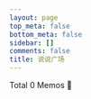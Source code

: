 ```yaml
---
layout: page
top_meta: false
bottom_meta: false
sidebar: []
comments: false
title: 说说广场
---
```


<head>
    <link href="https://jsd.onmicrosoft.cn/gh/penndu/memos.top@main/assets/css/style.css" rel="stylesheet" type="text/css">
    <link href="https://jsd.onmicrosoft.cn/gh/penndu/memos.top@main/assets/css/APlayer.min.css" rel="stylesheet" type="text/css">
    <link href="https://jsd.onmicrosoft.cn/gh/penndu/memos.top@main/assets/css/highlight.github.min.css" rel="stylesheet" type="text/css">
    <link href="https://jsd.onmicrosoft.cn/gh/penndu/memos.top@main/assets/css/custom.css" rel="stylesheet" type="text/css">
</head>
<body>
<section id="main" class="container">
    <div class="total">Total <span id="total">0</span> Memos 🎉</div>
    <div id="memos" class="memos">
    </div>
</section>
<script type="text/javascript">
    var memos = {
        host: 'https://s.dusays.com/',
        limit: '10',
        creatorId: '1',
        domId: '#memos',
        username: 'penn',
        name: 'Teacher Du',
    }
</script>
<script type="text/javascript" src="https://jsd.onmicrosoft.cn/gh/penndu/memos.top@main/assets/js/lazyload.min.js?v=17.8.3"></script>
<script type="text/javascript" src="https://jsd.onmicrosoft.cn/gh/penndu/memos.top@main/assets/js/marked.min.js?v=11.1.1"></script>    
<script type="text/javascript" src="https://jsd.onmicrosoft.cn/gh/penndu/memos.top@main/assets/js/view-image.min.js?v=2.0.2"></script>
<script type="text/javascript" src="https://jsd.onmicrosoft.cn/gh/penndu/memos.top@main/assets/js/moment.min.js?v=2.30.1"></script>
<script type="text/javascript" src="https://jsd.onmicrosoft.cn/gh/penndu/memos.top@main/assets/js/moment.twitter.js"></script>
<script type="text/javascript" src="https://jsd.onmicrosoft.cn/gh/penndu/memos.top@main/assets/js/highlight.min.js?v=11.9.0"></script>
<script type="text/javascript" src="https://jsd.onmicrosoft.cn/gh/penndu/memos.top@main/assets/js/main.js"></script>
<script>hljs.highlightAll();</script>
</body>